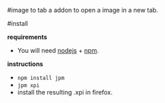 #image to tab
a addon to open a image in a new tab.

#install

__requirements__

* You will need [nodejs](https://nodejs.org) + [npm](https://www.npmjs.com/).


__instructions__

* `npm install jpm`
* `jpm xpi`
* install the resulting .xpi in firefox.
